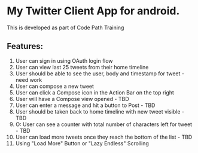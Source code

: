 My Twitter Client App for android.
==============================

This is developed as part of Code Path Training

Features:
---------
1. User can sign in using OAuth login flow
2. User can view last 25 tweets from their home timeline
3. User should be able to see the user, body and timestamp for tweet - need work
4. User can compose a new tweet
5. User can click a Compose icon in the Action Bar on the top right
6. User will have a Compose view opened - TBD
7. User can enter a message and hit a button to Post - TBD
8. User should be taken back to home timeline with new tweet visible - TBD
9. O: User can see a counter with total number of characters left for tweet - TBD
10. User can load more tweets once they reach the bottom of the list - TBD
11. Using "Load More" Button or "Lazy Endless" Scrolling
